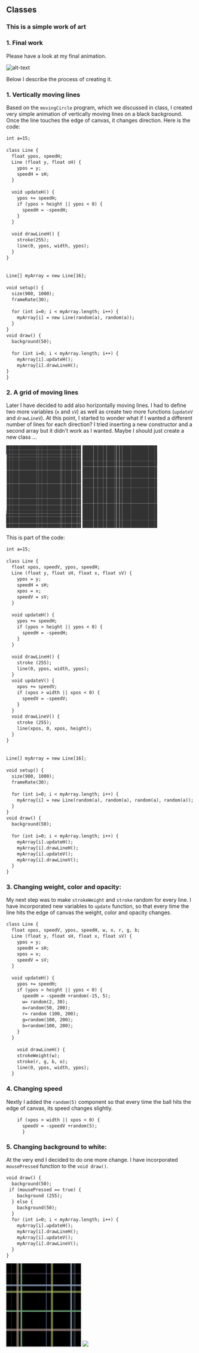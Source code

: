 ## Classes
### This is a simple work of art

### 1. Final work
Please have a look at my final animation. 

![alt-text](https://github.com/martapienkosz/interactivemedia/blob/master/Media/movingGridClass.gif)

Below I describe the process of creating it.

### 1. Vertically moving lines
Based on the `movingCircle` program, which we discussed in class, I created very simple animation of vertically moving lines on a black background. Once the line touches the edge of canvas, it changes direction. Here is the code:

````
int a=15;

class Line { 
  float ypos, speedH;
  Line (float y, float sH) { 
    ypos = y; 
    speedH = sH;
  } 

  void updateH() { 
    ypos += speedH; 
    if (ypos > height || ypos < 0) { 
      speedH = -speedH;
    }
  }

  void drawLineH() {
    stroke(255);
    line(0, ypos, width, ypos);
  }
} 


Line[] myArray = new Line[16];

void setup() {
  size(900, 1000);
  frameRate(30);

  for (int i=0; i < myArray.length; i++) {
    myArray[i] = new Line(random(a), random(a));
  }
}
void draw() { 
  background(50);

  for (int i=0; i < myArray.length; i++) {
    myArray[i].updateH();
    myArray[i].drawLineH();
}
}
````

### 2. A grid of moving lines
Later I have decided to add also horizontally moving lines. I had to define two more variables (`x` and `sV`) as well as create two more functions (`updateV` and `drawLineV`). At this point, I started to wonder what if I wanted a different number of lines for each direction? I tried inserting a new constructor and a second array but it didn't work as I wanted. Maybe I should just create a new class ...

<img src="https://github.com/martapienkosz/interactivemedia/blob/master/Media/Moving_grid1.png" width="200"> 
<img src="https://github.com/martapienkosz/interactivemedia/blob/master/Media/Moving_grid2.png" width="200"> 

This is part of the code:
````
int a=15;

class Line { 
  float xpos, speedV, ypos, speedH;
  Line (float y, float sH, float x, float sV) { 
    ypos = y; 
    speedH = sH;
    xpos = x; 
    speedV = sV;
  } 

  void updateH() { 
    ypos += speedH; 
    if (ypos > height || ypos < 0) { 
      speedH = -speedH;
    }
  }

  void drawLineH() {
    stroke (255);
    line(0, ypos, width, ypos);
  }
  void updateV() { 
    xpos += speedV; 
    if (xpos > width || xpos < 0) { 
      speedV = -speedV;
    }
  }
  void drawLineV() {
    stroke (255);
    line(xpos, 0, xpos, height);
  }
} 


Line[] myArray = new Line[16];

void setup() {
  size(900, 1000);
  frameRate(30);

  for (int i=0; i < myArray.length; i++) {
    myArray[i] = new Line(random(a), random(a), random(a), random(a));
  }
}
void draw() { 
  background(50);

  for (int i=0; i < myArray.length; i++) {
    myArray[i].updateH();
    myArray[i].drawLineH();
    myArray[i].updateV();
    myArray[i].drawLineV();
  }
}

````
### 3. Changing weight, color and opacity:
My next step was to make `strokeWeight` and `stroke` random for every line. I have incorporated new variables to `update` function, so that every time the line hits the edge of canvas the weight, color and opacity changes.
````
class Line { 
  float xpos, speedV, ypos, speedH, w, o, r, g, b;
  Line (float y, float sH, float x, float sV) { 
    ypos = y; 
    speedH = sH;
    xpos = x; 
    speedV = sV;
  } 

  void updateH() { 
    ypos += speedH; 
    if (ypos > height || ypos < 0) { 
      speedH = -speedH +random(-15, 5);
      w= random(2, 30);
      o=random(50, 200);
      r= random (100, 200);
      g=random(100, 200);
      b=random(100, 200);
    }
  }
  
    void drawLineH() {
    strokeWeight(w);
    stroke(r, g, b, o);
    line(0, ypos, width, ypos);
  }
````
### 4. Changing speed
Nextly I added the `random(5)` component so that every time the ball hits the edge of canvas, its speed changes slightly.

````
    if (xpos > width || xpos < 0) { 
      speedV = -speedV +random(5);
      }
````

### 5. Changing background to white:
At the very end I decided to do one more change. I have incorporated `mousePressed` function to the `void draw()`.

````
void draw() { 
  background(50);
 if (mousePressed == true) {
    background (255);
  } else {
    background(50);
  }
  for (int i=0; i < myArray.length; i++) {
    myArray[i].updateH();
    myArray[i].drawLineH();
    myArray[i].updateV();
    myArray[i].drawLineV();
  }
}

````

<img src="https://github.com/martapienkosz/interactivemedia/blob/master/Media/colorful_grid1.png" width="200"> 
<img src="https://https://github.com/martapienkosz/interactivemedia/blob/master/Media/colorful_grid2.png" width="200"> 

